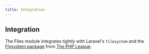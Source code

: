 ```yaml
---
title: Integration
---
```


## Integration

The Files module integrates tightly with Laravel's `filesystem` and the [Flysystem package](https://flysystem.thephpleague.com/) from [The PHP League](https://thephpleague.com/).
